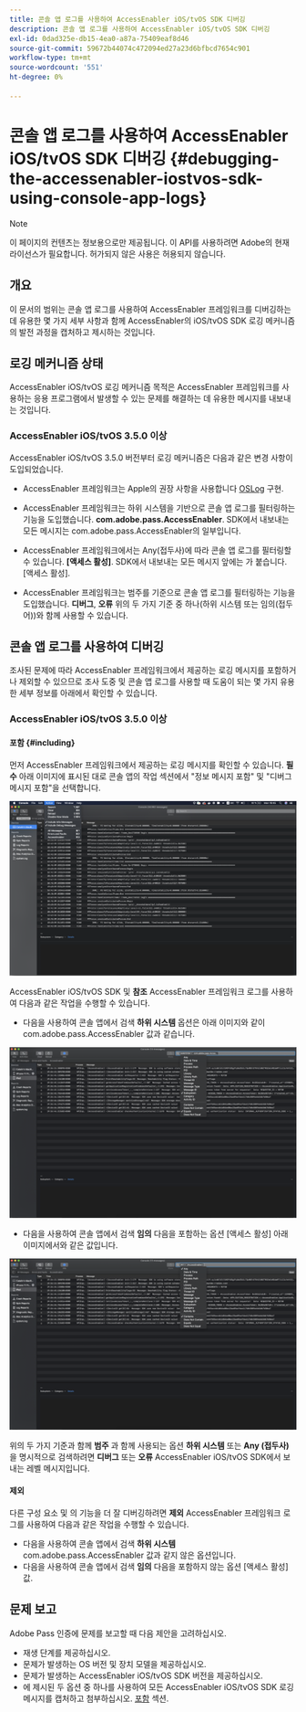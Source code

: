 ```yaml
---
title: 콘솔 앱 로그를 사용하여 AccessEnabler iOS/tvOS SDK 디버깅
description: 콘솔 앱 로그를 사용하여 AccessEnabler iOS/tvOS SDK 디버깅
exl-id: 0dad325e-db15-4ea0-a87a-75409eaf8d46
source-git-commit: 59672b44074c472094ed27a23d6bfbcd7654c901
workflow-type: tm+mt
source-wordcount: '551'
ht-degree: 0%

---
```


# 콘솔 앱 로그를 사용하여 AccessEnabler iOS/tvOS SDK 디버깅 {#debugging-the-accessenabler-iostvos-sdk-using-console-app-logs}

>[!NOTE]
>
>이 페이지의 컨텐츠는 정보용으로만 제공됩니다. 이 API를 사용하려면 Adobe의 현재 라이선스가 필요합니다. 허가되지 않은 사용은 허용되지 않습니다.


## 개요

이 문서의 범위는 콘솔 앱 로그를 사용하여 AccessEnabler 프레임워크를 디버깅하는 데 유용한 몇 가지 세부 사항과 함께 AccessEnabler의 iOS/tvOS SDK 로깅 메커니즘의 발전 과정을 캡처하고 제시하는 것입니다.

## 로깅 메커니즘 상태

AccessEnabler iOS/tvOS 로깅 메커니즘 목적은 AccessEnabler 프레임워크를 사용하는 응용 프로그램에서 발생할 수 있는 문제를 해결하는 데 유용한 메시지를 내보내는 것입니다.

### AccessEnabler iOS/tvOS 3.5.0 이상

AccessEnabler iOS/tvOS 3.5.0 버전부터 로깅 메커니즘은 다음과 같은 변경 사항이 도입되었습니다.

* AccessEnabler 프레임워크는 Apple의 권장 사항을 사용합니다 [OSLog](https://developer.apple.com/documentation/os/oslog) 구현.

* AccessEnabler 프레임워크는 하위 시스템을 기반으로 콘솔 앱 로그를 필터링하는 기능을 도입했습니다. **com.adobe.pass.AccessEnabler**. SDK에서 내보내는 모든 메시지는 com.adobe.pass.AccessEnabler의 일부입니다.

* AccessEnabler 프레임워크에서는 Any(접두사)에 따라 콘솔 앱 로그를 필터링할 수 있습니다. **[액세스 활성]**. SDK에서 내보내는 모든 메시지 앞에는 가 붙습니다. [액세스 활성].

* AccessEnabler 프레임워크는 범주를 기준으로 콘솔 앱 로그를 필터링하는 기능을 도입했습니다. **디버그**, **오류** 위의 두 가지 기준 중 하나(하위 시스템 또는 임의(접두어))와 함께 사용할 수 있습니다.

## 콘솔 앱 로그를 사용하여 디버깅

조사된 문제에 따라 AccessEnabler 프레임워크에서 제공하는 로깅 메시지를 포함하거나 제외할 수 있으므로 조사 도중 및 콘솔 앱 로그를 사용할 때 도움이 되는 몇 가지 유용한 세부 정보를 아래에서 확인할 수 있습니다.


### AccessEnabler iOS/tvOS 3.5.0 이상

#### 포함 {#including}

먼저 AccessEnabler 프레임워크에서 제공하는 로깅 메시지를 확인할 수 있습니다. **필수** 아래 이미지에 표시된 대로 콘솔 앱의 작업 섹션에서 &quot;정보 메시지 포함&quot; 및 &quot;디버그 메시지 포함&quot;을 선택합니다.

![](assets/include-info-debug-msg.png)


AccessEnabler iOS/tvOS SDK 및 **참조** AccessEnabler 프레임워크 로그를 사용하여 다음과 같은 작업을 수행할 수 있습니다.

* 다음을 사용하여 콘솔 앱에서 검색 **하위 시스템** 옵션은 아래 이미지와 같이 com.adobe.pass.AccessEnabler 값과 같습니다.

![](assets/subsys-console-app.png)

* 다음을 사용하여 콘솔 앱에서 검색 **임의** 다음을 포함하는 옵션
  [액세스 활성] 아래 이미지에서와 같은 값입니다.

![](assets/any-optn-console-app.png)

위의 두 가지 기준과 함께 **범주** 과 함께 사용되는 옵션 **하위 시스템** 또는 **Any (접두사)** 을 명시적으로 검색하려면 **디버그** 또는 **오류** AccessEnabler iOS/tvOS SDK에서 보내는 레벨 메시지입니다.

#### 제외

다른 구성 요소 및 의 기능을 더 잘 디버깅하려면 **제외** AccessEnabler 프레임워크 로그를 사용하여 다음과 같은 작업을 수행할 수 있습니다.

* 다음을 사용하여 콘솔 앱에서 검색 **하위 시스템** com.adobe.pass.AccessEnabler 값과 같지 않은 옵션입니다.
* 다음을 사용하여 콘솔 앱에서 검색 **임의** 다음을 포함하지 않는 옵션 [액세스 활성] 값.

## 문제 보고

Adobe Pass 인증에 문제를 보고할 때 다음 제안을 고려하십시오.

* 재생 단계를 제공하십시오.
* 문제가 발생하는 OS 버전 및 장치 모델을 제공하십시오.
* 문제가 발생하는 AccessEnabler iOS/tvOS SDK 버전을 제공하십시오.
* 에 제시된 두 옵션 중 하나를 사용하여 모든 AccessEnabler iOS/tvOS SDK 로깅 메시지를 캡처하고 첨부하십시오. [포함](#including) 섹션.
